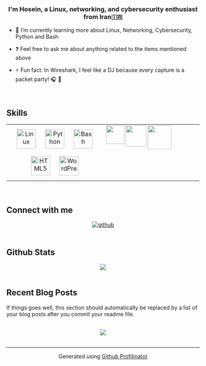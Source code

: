 ### <div align="center">I'm Hosein, a Linux, networking, and cybersecurity enthusiast from Iran🇮🇷</div>  
  

- 🌱 I’m currently learning more about Linux, Networking, Cybersecurity, Python and Bash  
  

- ❓ Feel free to ask me about anything related to the items mentioned above  
  

- ⚡ Fun fact: In Wireshark, I feel like a DJ because every capture is a packet party! 🎧 🦈  
  

<br/>  


## Skills  
<table><tr><td valign="top" width="50%">

<div align="center">  
<a href="https://www.linux.org/" target="_blank"><img style="margin: 10px" src="https://profilinator.rishav.dev/skills-assets/linux-original.svg" alt="Linux" height="50" /></a>  
<a href="https://www.python.org/" target="_blank"><img style="margin: 10px" src="https://profilinator.rishav.dev/skills-assets/python-original.svg" alt="Python" height="50" /></a>  
<a href="https://www.gnu.org/software/bash/" target="_blank"><img style="margin: 10px" src="https://profilinator.rishav.dev/skills-assets/gnu_bash-icon.svg" alt="Bash" height="50" /></a>  
<a href="https://en.wikipedia.org/wiki/HTML5" target="_blank"><img style="margin: 10px" src="https://profilinator.rishav.dev/skills-assets/html5-original-wordmark.svg" alt="HTML5" height="50" /></a>  
<a href="https://wordpress.com/" target="_blank"><img style="margin: 10px" src="https://profilinator.rishav.dev/skills-assets/wordpress.png" alt="WordPress" height="50" /></a>  
</div>

</td><td valign="top" width="50%">

<img src="https://www.wireshark.org/assets/img/wireshark-logo.png" align="left" height="48" width="" />  
  

<img src="https://seeklogo.com/images/V/varnish-logo-8130719E45-seeklogo.com.png" align="left" height="55" width="" />  
  

<img src="https://nmap.org/images/nmap-logo-256x256.png" align="left" height="62" width="" />  


</td></tr></table>  

<br/>  


## Connect with me  
<div align="center">
<a href="https://github.com/cyberllloner" target="_blank">
<img src=https://img.shields.io/badge/github-%2324292e.svg?&style=for-the-badge&logo=github&logoColor=white alt=github style="margin-bottom: 5px;" />
</a>  
</div>  
  

<br/>  


## Github Stats  
<div align="center"><img src="https://github-readme-stats.vercel.app/api?username=cyberllloner&show_icons=true&count_private=true&hide_border=true" align="center" /></div>  

<br/>  


## Recent Blog Posts  
<!-- BLOG-POST-LIST:START -->  
If things goes well, this section should automatically be replaced by a list of your blog posts after you commit your readme file. 
<!-- BLOG-POST-LIST:END -->  

<br/>  

<div align="center">
<img src="https://komarev.com/ghpvc/?username=cyberllloner&&style=flat-square" align="center" />
</div>  

<br />

----
<div align="center">Generated using <a href="https://profilinator.rishav.dev/" target="_blank">Github Profilinator</a></div>
